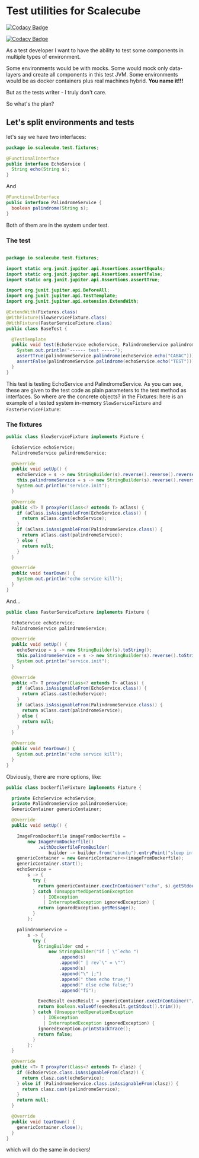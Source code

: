 # Test utilities for Scalecube
[![Codacy Badge](https://api.codacy.com/project/badge/Grade/b0ccd1fb212142dba806884f839bdaf5)](https://www.codacy.com/app/ScaleCube/scalecube-test-utils?utm_source=github.com&amp;utm_medium=referral&amp;utm_content=scalecube/scalecube-test-utils&amp;utm_campaign=Badge_Grade)

[![Codacy Badge](https://api.codacy.com/project/badge/Coverage/b0ccd1fb212142dba806884f839bdaf5)](https://www.codacy.com/app/ScaleCube/scalecube-test-utils?utm_source=github.com&utm_medium=referral&utm_content=scalecube/scalecube-test-utils&utm_campaign=Badge_Coverage)

As a test developer I want to have the ability to test some components in multiple types of environment.

Some environments would be with mocks.
Some would mock only data-layers and create all components in this test JVM.
Some environments would be as docker containers plus real machines hybrid. **You name it!!!**

But as the tests writer - I truly don't care. 

So what's the plan?

## Let's split environments and tests

let's say we have two interfaces:

```java
package io.scalecube.test.fixtures;

@FunctionalInterface
public interface EchoService {
  String echo(String s);
}
```
And 
```java
@FunctionalInterface
public interface PalindromeService {
  boolean palindrome(String s);
}
```

Both of them are in the system under test.

### The test

```java

package io.scalecube.test.fixtures;

import static org.junit.jupiter.api.Assertions.assertEquals;
import static org.junit.jupiter.api.Assertions.assertFalse;
import static org.junit.jupiter.api.Assertions.assertTrue;

import org.junit.jupiter.api.BeforeAll;
import org.junit.jupiter.api.TestTemplate;
import org.junit.jupiter.api.extension.ExtendWith;

@ExtendWith(Fixtures.class)
@WithFixture(SlowServiceFixture.class)
@WithFixture(FasterServiceFixture.class)
public class BaseTest {

  @TestTemplate
  public void test(EchoService echoService, PalindromeService palindromeService) {
    System.out.println("------ test -----");
    assertTrue(palindromeService.palindrome(echoService.echo("CABAC")));
    assertFalse(palindromeService.palindrome(echoService.echo("TEST")));
  }
}
```

This test is testing EchoService and PalindromeService.
As you can see, these are given to the test code as plain parameters to the test method as interfaces.
So where are the concrete objects?
in the Fixtures: here is an example of a tested system in-memory `SlowServiceFixture` and `FasterServiceFixture`:

### The fixtures

```java
public class SlowServiceFixture implements Fixture {

  EchoService echoService;
  PalindromeService palindromeService;

  @Override
  public void setUp() {
    echoService = s -> new StringBuilder(s).reverse().reverse().reverse().reverse().toString();
    this.palindromeService = s -> new StringBuilder(s).reverse().reverse().reverse().reverse().reverse().toString().equals(s);
    System.out.println("service.init");
  }

  @Override
  public <T> T proxyFor(Class<? extends T> aClass) {
    if (aClass.isAssignableFrom(EchoService.class)) {
      return aClass.cast(echoService);
    }
    if (aClass.isAssignableFrom(PalindromeService.class)) {
      return aClass.cast(palindromeService);
    } else {
      return null;
    }
  }

  @Override
  public void tearDown() {
    System.out.println("echo service kill");
  }
}
``` 
And...
```java
public class FasterServiceFixture implements Fixture {

  EchoService echoService;
  PalindromeService palindromeService;

  @Override
  public void setUp() {
    echoService = s -> new StringBuilder(s).toString();
    this.palindromeService = s -> new StringBuilder(s).reverse().toString().equals(s);
    System.out.println("service.init");
  }

  @Override
  public <T> T proxyFor(Class<? extends T> aClass) {
    if (aClass.isAssignableFrom(EchoService.class)) {
      return aClass.cast(echoService);
    }
    if (aClass.isAssignableFrom(PalindromeService.class)) {
      return aClass.cast(palindromeService);
    } else {
      return null;
    }
  }

  @Override
  public void tearDown() {
    System.out.println("echo service kill");
  }
}
```

Obviously, there are more options, like:

``` java
public class DockerfileFixture implements Fixture {

  private EchoService echoService;
  private PalindromeService palindromeService;
  GenericContainer genericContainer;

  @Override
  public void setUp() {

    ImageFromDockerfile imageFromDockerfile =
        new ImageFromDockerfile()
            .withDockerfileFromBuilder(
                builder -> builder.from("ubuntu").entryPoint("sleep infinity").build());
    genericContainer = new GenericContainer<>(imageFromDockerfile);
    genericContainer.start();
    echoService =
        s -> {
          try {
            return genericContainer.execInContainer("echo", s).getStdout().trim();
          } catch (UnsupportedOperationException
              | IOException
              | InterruptedException ignoredException) {
            return ignoredException.getMessage();
          }
        };

    palindromeService =
        s -> {
          try {
            StringBuilder cmd =
                new StringBuilder("if [ \"`echo ")
                    .append(s)
                    .append(" | rev`\" = \"")
                    .append(s)
                    .append("\" ];")
                    .append(" then echo true;")
                    .append(" else echo false;")
                    .append("fi");

            ExecResult execResult = genericContainer.execInContainer("/bin/bash","-c", cmd.toString());
            return Boolean.valueOf(execResult.getStdout().trim());
          } catch (UnsupportedOperationException
              | IOException
              | InterruptedException ignoredException) {
            ignoredException.printStackTrace();
            return false;
          }
        };
  }

  @Override
  public <T> T proxyFor(Class<? extends T> clasz) {
    if (EchoService.class.isAssignableFrom(clasz)) {
      return clasz.cast(echoService);
    } else if (PalindromeService.class.isAssignableFrom(clasz)) {
      return clasz.cast(palindromeService);
    }
    return null;
  }

  @Override
  public void tearDown() {
    genericContainer.close();
  }
}
```
which will do the same in dockers!
